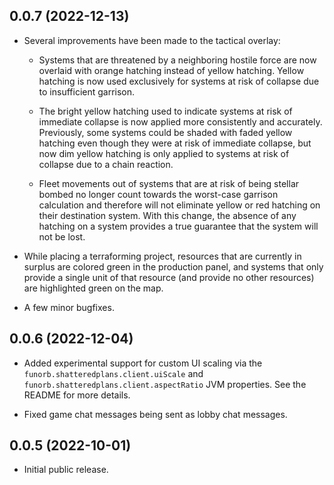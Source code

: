 ## 0.0.7 (2022-12-13)

* Several improvements have been made to the tactical overlay:

  * Systems that are threatened by a neighboring hostile force are now overlaid with orange hatching instead of yellow hatching. Yellow hatching is now used exclusively for systems at risk of collapse due to insufficient garrison.

  * The bright yellow hatching used to indicate systems at risk of immediate collapse is now applied more consistently and accurately. Previously, some systems could be shaded with faded yellow hatching even though they were at risk of immediate collapse, but now dim yellow hatching is only applied to systems at risk of collapse due to a chain reaction.

  * Fleet movements out of systems that are at risk of being stellar bombed no longer count towards the worst-case garrison calculation and therefore will not eliminate yellow or red hatching on their destination system. With this change, the absence of any hatching on a system provides a true guarantee that the system will not be lost.

* While placing a terraforming project, resources that are currently in surplus are colored green in the production panel, and systems that only provide a single unit of that resource (and provide no other resources) are highlighted green on the map.

* A few minor bugfixes.

## 0.0.6 (2022-12-04)

* Added experimental support for custom UI scaling via the `funorb.shatteredplans.client.uiScale` and `funorb.shatteredplans.client.aspectRatio` JVM properties. See the README for more details.

* Fixed game chat messages being sent as lobby chat messages.

## 0.0.5 (2022-10-01)

* Initial public release.
